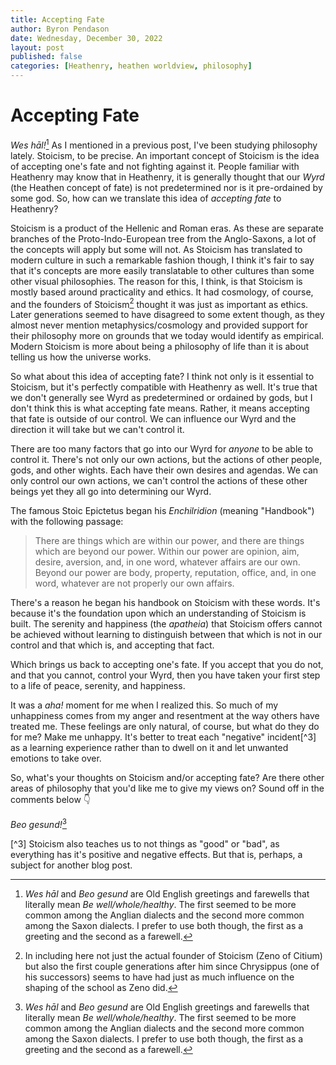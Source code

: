 ```yaml
---
title: Accepting Fate
author: Byron Pendason
date: Wednesday, December 30, 2022
layout: post
published: false
categories: [Heathenry, heathen worldview, philosophy]
---
```


# Accepting Fate

*Wes hāl!*[^1] As I mentioned in a previous post, I've been studying philosophy lately. Stoicism, to be precise. An important concept of Stoicism is the idea of accepting one's fate and not fighting against it. People familiar with Heathenry may know that in Heathenry, it is generally thought that our *Wyrd* (the Heathen concept of fate) is not predetermined nor is it pre-ordained by some god. So, how can we translate this idea of *accepting fate* to Heathenry?

Stoicism is a product of the Hellenic and Roman eras. As these are separate branches of the Proto-Indo-European tree from the Anglo-Saxons, a lot of the concepts will apply but some will not. As Stoicism has translated to modern culture in such a remarkable fashion though, I think it's fair to say that it's concepts are more easily translatable to other cultures than some other visual philosophies. The reason for this, I think, is that Stoicism is mostly based around practicality and ethics. It had cosmology, of course, and the founders of Stoicism[^2] thought it was just as important as ethics. Later generations seemed to have disagreed to some extent though, as they almost never mention metaphysics/cosmology and provided support for their philosophy more on grounds that we today would identify as empirical. Modern Stoicism is more about being a philosophy of life than it is about telling us how the universe works.

So what about this idea of accepting fate? I think not only is it essential to Stoicism, but it's perfectly compatible with Heathenry as well. It's true that we don't generally see Wyrd as predetermined or ordained by gods, but I don't think this is what accepting fate means. Rather, it means accepting that fate is outside of our control. We can influence our Wyrd and the direction it will take but we can't control it.

There are too many factors that go into our Wyrd for *anyone* to be able to control it. There's not only our own actions, but the actions of other people, gods, and other wights. Each have their own desires and agendas. We can only control our own actions, we can't control the actions of these other beings yet they all go into determining our Wyrd.

The famous Stoic Epictetus began his *Enchilridion* (meaning "Handbook") with the following passage:

> There are things which are within our power, and there are things which are beyond our power. Within our power are opinion, aim, desire, aversion, and, in one word, whatever affairs are our own. Beyond our power are body, property, reputation, office, and, in one word, whatever are not properly our own affairs.

There's a reason he began his handbook on Stoicism with these words. It's because it's the foundation upon which an understanding of Stoicism is built. The serenity and happiness (the *apatheia*) that Stoicism offers cannot be achieved without learning to distinguish between that which is not in our control and that which is, and accepting that fact.

Which brings us back to accepting one's fate. If you accept that you do not, and that you cannot, control your Wyrd, then you have taken your first step to a life of peace, serenity, and happiness.

It was a *aha!* moment for me when I realized this. So much of my unhappiness comes from my anger and resentment at the way others have treated me. These feelings are only natural, of course, but what do they do for me? Make me unhappy. It's better to treat each "negative" incident[^3] as a learning experience rather than to dwell on it and let unwanted emotions to take over.

So, what's your thoughts on Stoicism and/or accepting fate? Are there other areas of philosophy that you'd like me to give my views on? Sound off in the comments below 👇

*Beo gesund!*[^1]

[^1]: *Wes hāl* and *Beo gesund* are Old English greetings and farewells that literally mean *Be well/whole/healthy*. The first seemed to be more common among the Anglian dialects and the second more common among the Saxon dialects. I prefer to use both though, the first as a greeting and the second as a farewell.

[^2]: In including here not just the actual founder of Stoicism (Zeno of Citium) but also the first couple generations after him since Chrysippus (one of his successors) seems to have had just as much influence on the shaping of the school as Zeno did.

[^3] Stoicism also teaches us to not things as "good" or "bad", as everything has it's positive and negative effects. But that is, perhaps, a subject for another blog post.